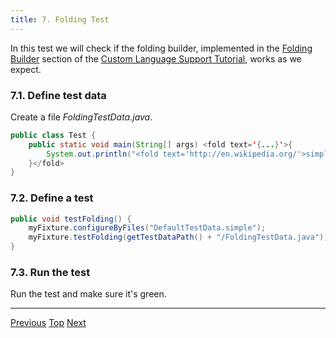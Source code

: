 ```yaml
---
title: 7. Folding Test
---
```


In this test we will check if the folding builder, implemented in the
[Folding Builder](/tutorials/custom_language_support/folding_builder.md)
section of the
[Custom Language Support Tutorial](/tutorials/custom_language_support_tutorial.md),
works as we expect.

### 7.1. Define test data

Create a file *FoldingTestData.java*.

```java
public class Test {
    public static void main(String[] args) <fold text='{...}'>{
        System.out.println("<fold text='http://en.wikipedia.org/'>simple:website</fold>");
    }</fold>
}
```

### 7.2. Define a test

```java
public void testFolding() {
    myFixture.configureByFiles("DefaultTestData.simple");
    myFixture.testFolding(getTestDataPath() + "/FoldingTestData.java");
}
```

### 7.3. Run the test

Run the test and make sure it's green.

-----

[Previous](rename_test.md)
[Top](../writing_tests_for_plugins.md)
[Next](find_usages_test.md)

